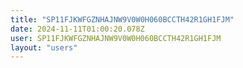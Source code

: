 ```yaml
---
title: "SP11FJKWFGZNHAJNW9V0W0H060BCCTH42R1GH1FJM"
date: 2024-11-11T01:00:20.078Z
user: SP11FJKWFGZNHAJNW9V0W0H060BCCTH42R1GH1FJM
layout: "users"
---
```

    